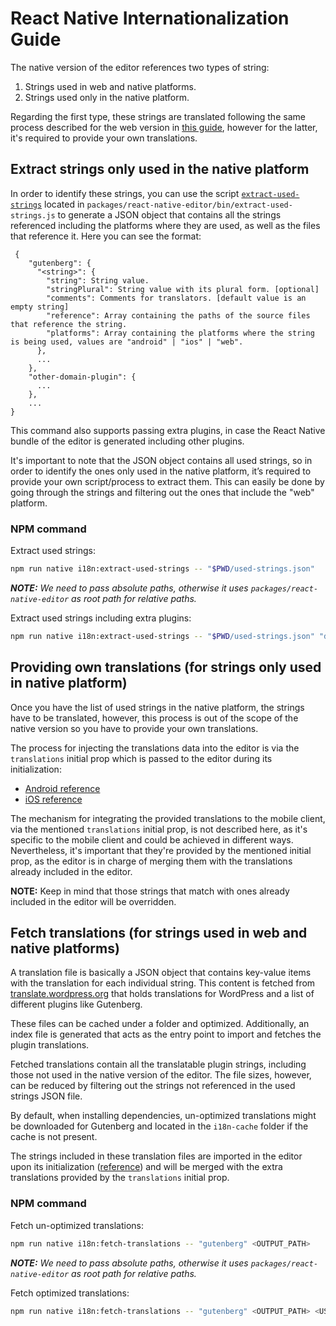 # React Native Internationalization Guide

The native version of the editor references two types of string:
1. Strings used in web and native platforms.
2. Strings used only in the native platform.

Regarding the first type, these strings are translated following the same process described for the web version in [this guide](https://github.com/WordPress/gutenberg/blob/trunk/docs/how-to-guides/internationalization.md), however for the latter, it's required to provide your own translations.

## Extract strings only used in the native platform

In order to identify these strings, you can use the script [`extract-used-strings`](https://github.com/WordPress/gutenberg/blob/trunk/packages/react-native-editor/bin/extract-used-strings.js) located in `packages/react-native-editor/bin/extract-used-strings.js` to generate a JSON object that contains all the strings referenced including the platforms where they are used, as well as the files that reference it. Here you can see the format:
```
 {
	"gutenberg": {
	  "<string>": {
	    "string": String value.
		"stringPlural": String value with its plural form. [optional]
		"comments": Comments for translators. [default value is an empty string]
		"reference": Array containing the paths of the source files that reference the string.
		"platforms": Array containing the platforms where the string is being used, values are "android" | "ios" | "web".
	  },
	  ...
	},
	"other-domain-plugin": {
	  ...
	},
    ...
}
```

This command also supports passing extra plugins, in case the React Native bundle of the editor is generated including other plugins.

It's important to note that the JSON object contains all used strings, so in order to identify the ones only used in the native platform, it’s required to provide your own script/process to extract them. This can easily be done by going through the strings and filtering out the ones that include the "web" platform.

### NPM command

Extract used strings:
```sh
npm run native i18n:extract-used-strings -- "$PWD/used-strings.json"
```

***NOTE:** We need to pass absolute paths, otherwise it uses `packages/react-native-editor` as root path for relative paths.*

Extract used strings including extra plugins: 
```sh
npm run native i18n:extract-used-strings -- "$PWD/used-strings.json" "domain-plugin-1" <PLUGIN-1_SOURCE_PATH> "domain-plugin-2" <PLUGIN-2_SOURCE_PATH> ...
```

## Providing own translations (for strings only used in native platform)

Once you have the list of used strings in the native platform, the strings have to be translated, however, this process is out of the scope of the native version so you have to provide your own translations.

The process for injecting the translations data into the editor is via the `translations` initial prop which is passed to the editor during its initialization:
- [Android reference](https://github.com/WordPress/gutenberg/blob/72854b4d6b09bd7fb7f996a5c55dd3cc0613ddf8/packages/react-native-bridge/android/react-native-bridge/src/main/java/org/wordpress/mobile/WPAndroidGlue/GutenbergProps.kt#L34)
- [iOS reference](https://github.com/WordPress/gutenberg/blob/72854b4d6b09bd7fb7f996a5c55dd3cc0613ddf8/packages/react-native-bridge/ios/GutenbergBridgeDataSource.swift#L39-L43)

The mechanism for integrating the provided translations to the mobile client, via the mentioned `translations` initial prop, is not described here, as it's specific to the mobile client and could be achieved in different ways. Nevertheless, it's important that they're provided by the mentioned initial prop, as the editor is in charge of merging them with the translations already included in the editor.

**NOTE:** Keep in mind that those strings that match with ones already included in the editor will be overridden.

## Fetch translations (for strings used in web and native platforms)

A translation file is basically a JSON object that contains key-value items with the translation for each individual string. This content is fetched from [translate.wordpress.org](https://translate.wordpress.org/) that holds translations for WordPress and a list of different plugins like Gutenberg.

These files can be cached under a folder and optimized. Additionally, an index file is generated that acts as the entry point to import and fetches the plugin translations.

Fetched translations contain all the translatable plugin strings, including those not used in the native version of the editor. The file sizes, however, can be reduced by filtering out the strings not referenced in the used strings JSON file.

By default, when installing dependencies, un-optimized translations might be downloaded for Gutenberg and located in the `i18n-cache` folder if the cache is not present.

The strings included in these translation files are imported in the editor upon its initialization ([reference](https://github.com/WordPress/gutenberg/blob/154918b5770ac07c851169eaa35961c636eac5ba/packages/react-native-editor/src/index.js#L43-L49)) and will be merged with the extra translations provided by the `translations` initial prop.

### NPM command

Fetch un-optimized translations:
```sh
npm run native i18n:fetch-translations -- "gutenberg" <OUTPUT_PATH>
```

***NOTE:** We need to pass absolute paths, otherwise it uses `packages/react-native-editor` as root path  for relative paths.*

Fetch optimized translations:
```sh
npm run native i18n:fetch-translations -- "gutenberg" <OUTPUT_PATH> <USED_STRINGS_FILE>
```